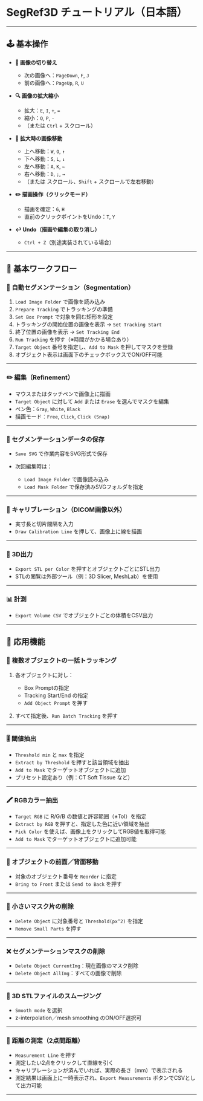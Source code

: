 # SegRef3D チュートリアル（日本語）

---

## 🕹️ 基本操作

- **🔄 画像の切り替え**  
  - 次の画像へ：`PageDown`, `F`, `J`  
  - 前の画像へ：`PageUp`, `R`, `U`

- **🔍 画像の拡大縮小**  
  - 拡大：`E`, `I`, `+`, `=`  
  - 縮小：`Q`, `P`, `-`  
  - （または `Ctrl` + スクロール）

- **🧭 拡大時の画像移動**  
  - 上へ移動：`W`, `O`, `↑`  
  - 下へ移動：`S`, `L`, `↓`  
  - 左へ移動：`A`, `K`, `←`  
  - 右へ移動：`D`, `;`, `→`  
  - （または スクロール、`Shift` + スクロールで左右移動）

- **✏️ 描画操作（クリックモード）**  
  - 描画を確定：`G`, `H`  
  - 直前のクリックポイントをUndo：`T`, `Y`

- **↩️ Undo（描画や編集の取り消し）**  
  - `Ctrl + Z`（別途実装されている場合）


---

## 🔄 基本ワークフロー

### 🤖 自動セグメンテーション（Segmentation）

1. `Load Image Folder` で画像を読み込み
2. `Prepare Tracking` でトラッキングの準備
3. `Set Box Prompt` で対象を囲む矩形を設定
4. トラッキングの開始位置の画像を表示 → `Set Tracking Start`
5. 終了位置の画像を表示 → `Set Tracking End`
6. `Run Tracking` を押す（※時間がかかる場合あり）
7. `Target Object` 番号を指定し、`Add to Mask` を押してマスクを登録
8. オブジェクト表示は画面下のチェックボックスでON/OFF可能

---

### ✏️ 編集（Refinement）

* マウスまたはタッチペンで画像上に描画
* `Target Object` に対して `Add` または `Erase` を選んでマスクを編集
* ペン色：`Gray`, `White`, `Black`
* 描画モード：`Free`, `Click`, `Click (Snap)`

---

### 💾 セグメンテーションデータの保存

* `Save SVG` で作業内容をSVG形式で保存
* 次回編集時は：

  * `Load Image Folder` で画像読み込み
  * `Load Mask Folder` で保存済みSVGフォルダを指定

---

### 📏 キャリブレーション（DICOM画像以外）

* 実寸長と切片間隔を入力
* `Draw Calibration Line` を押して、画像上に線を描画

---

### 📐 3D出力

* `Export STL per Color` を押すとオブジェクトごとにSTL出力
* STLの閲覧は外部ツール（例：3D Slicer, MeshLab）を使用

---

### 📊 計測

* `Export Volume CSV` でオブジェクトごとの体積をCSV出力

---

## 🧩 応用機能

### 🔁 複数オブジェクトの一括トラッキング

1. 各オブジェクトに対し：

   * Box Promptの指定
   * Tracking Start/End の指定
   * `Add Object Prompt` を押す
2. すべて指定後、`Run Batch Tracking` を押す

---

### 🎚️ 閾値抽出

* `Threshold min` と `max` を指定
* `Extract by Threshold` を押すと該当領域を抽出
* `Add to Mask` でターゲットオブジェクトに追加
* プリセット設定あり（例：CT Soft Tissue など）

---

### 🖍️ RGBカラー抽出

* `Target RGB` に R/G/B の数値と許容範囲（±Tol）を指定  
* `Extract by RGB` を押すと、指定した色に近い領域を抽出  
* `Pick Color` を使えば、画像上をクリックしてRGB値を取得可能  
* `Add to Mask` でターゲットオブジェクトに追加可能  

---

### 🧱 オブジェクトの前面／背面移動

* 対象のオブジェクト番号を `Reorder` に指定
* `Bring to Front` または `Send to Back` を押す

---

### 🧹 小さいマスク片の削除

* `Delete Object` に対象番号と `Threshold(px^2)` を指定
* `Remove Small Parts` を押す

---

### ❌ セグメンテーションマスクの削除

* `Delete Object CurrentImg`：現在画像のマスク削除
* `Delete Object AllImg`：すべての画像で削除

---

### 💠 3D STLファイルのスムージング

* `Smooth mode` を選択
* z-interpolation／mesh smoothing のON/OFF選択可

---

### 📏 距離の測定（2点間距離）

* `Measurement Line` を押す  
* 測定したい2点をクリックして直線を引く  
* キャリブレーションが済んでいれば、実際の長さ（mm）で表示される  
* 測定結果は画面上に一時表示され、`Export Measurements` ボタンでCSVとして出力可能  

---

